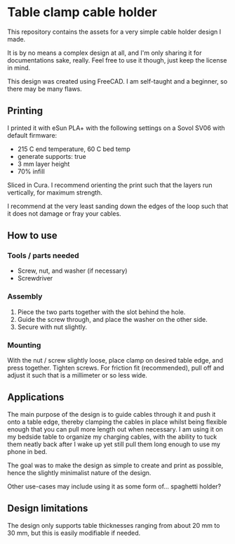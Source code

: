 # Table clamp cable holder

This repository contains the assets for a very simple cable holder design I made. 

It is by no means a complex design at all, and I'm only sharing it for documentations sake, really. Feel free to use it though, just keep the license in mind.

This design was created using FreeCAD. I am self-taught and a beginner, so there may be many flaws.

## Printing
I printed it with eSun PLA+ with the following settings on a Sovol SV06 with default firmware:

- 215 C end temperature, 60 C bed temp
- generate supports: true
- 3 mm layer height
- 70% infill

Sliced in Cura. I recommend orienting the print such that the layers run vertically, for maximum strength.

I recommend at the very least sanding down the edges of the loop such that it does not damage or fray your cables.

## How to use
### Tools / parts needed
- Screw, nut, and washer (if necessary)
- Screwdriver

### Assembly
1. Piece the two parts together with the slot behind the hole. 
2. Guide the screw through, and place the washer on the other side. 
3. Secure with nut slightly.

### Mounting
With the nut / screw slightly loose, place clamp on desired table edge, and press together. Tighten screws. For friction fit (recommended), pull off and adjust it such that is a millimeter or so less wide.

## Applications

The main purpose of the design is to guide cables through it and push it onto a table edge, thereby clamping the cables in place whilst being flexible enough that you can pull more length out when necessary. I am using it on my bedside table to organize my charging cables, with the ability to tuck them neatly back after I wake up yet still pull them long enough to use my phone in bed.

The goal was to make the design as simple to create and print as possible, hence the slightly minimalist nature of the design.

Other use-cases may include using it as some form of... spaghetti holder?

## Design limitations
The design only supports table thicknesses ranging from about 20 mm to 30 mm, but this is easily modifiable if needed.


